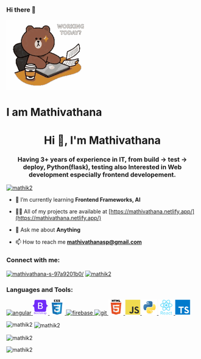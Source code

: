 ### Hi there 👋
<img src="brown-bear-typing.gif" alt="bearimage">

<h1> I am Mathivathana <h1>
  <h1 align="center">Hi 👋, I'm Mathivathana</h1>
<h3 align="center">Having 3+ years of experience in IT, from build -> test -> deploy, Python(flask), testing also Interested in Web development especially frontend developement.</h3>

<p align="left"> <a href="https://github.com/ryo-ma/github-profile-trophy"><img src="https://github-profile-trophy.vercel.app/?username=mathik2" alt="mathik2" /></a> </p>

- 🌱 I’m currently learning **Frontend Frameworks, AI**

- 👨‍💻 All of my projects are available at [https://mathivathana.netlify.app/](https://mathivathana.netlify.app/)

- 💬 Ask me about **Anything**

- 📫 How to reach me **mathivathanasp@gmail.com**

<h3 align="left">Connect with me:</h3>
<p align="left">
<a href="https://linkedin.com/in/mathivathana-s-97a9201b0/" target="blank"><img align="center" src="https://raw.githubusercontent.com/rahuldkjain/github-profile-readme-generator/master/src/images/icons/Social/linked-in-alt.svg" alt="mathivathana-s-97a9201b0/" height="30" width="40" /></a>
<a href="https://codesandbox.com/mathik2" target="blank"><img align="center" src="https://raw.githubusercontent.com/rahuldkjain/github-profile-readme-generator/master/src/images/icons/Social/codesandbox.svg" alt="mathik2" height="30" width="40" /></a>
</p>

<h3 align="left">Languages and Tools:</h3>
<p align="left"> <a href="https://angular.io" target="_blank" rel="noreferrer"> <img src="https://angular.io/assets/images/logos/angular/angular.svg" alt="angular" width="40" height="40"/> </a> <a href="https://getbootstrap.com" target="_blank" rel="noreferrer"> <img src="https://raw.githubusercontent.com/devicons/devicon/master/icons/bootstrap/bootstrap-plain-wordmark.svg" alt="bootstrap" width="40" height="40"/> </a> <a href="https://www.w3schools.com/css/" target="_blank" rel="noreferrer"> <img src="https://raw.githubusercontent.com/devicons/devicon/master/icons/css3/css3-original-wordmark.svg" alt="css3" width="40" height="40"/> </a> <a href="https://firebase.google.com/" target="_blank" rel="noreferrer"> <img src="https://www.vectorlogo.zone/logos/firebase/firebase-icon.svg" alt="firebase" width="40" height="40"/> </a> <a href="https://git-scm.com/" target="_blank" rel="noreferrer"> <img src="https://www.vectorlogo.zone/logos/git-scm/git-scm-icon.svg" alt="git" width="40" height="40"/> </a> <a href="https://www.w3.org/html/" target="_blank" rel="noreferrer"> <img src="https://raw.githubusercontent.com/devicons/devicon/master/icons/html5/html5-original-wordmark.svg" alt="html5" width="40" height="40"/> </a> <a href="https://developer.mozilla.org/en-US/docs/Web/JavaScript" target="_blank" rel="noreferrer"> <img src="https://raw.githubusercontent.com/devicons/devicon/master/icons/javascript/javascript-original.svg" alt="javascript" width="40" height="40"/> </a> <a href="https://www.python.org" target="_blank" rel="noreferrer"> <img src="https://raw.githubusercontent.com/devicons/devicon/master/icons/python/python-original.svg" alt="python" width="40" height="40"/> </a> <a href="https://reactjs.org/" target="_blank" rel="noreferrer"> <img src="https://raw.githubusercontent.com/devicons/devicon/master/icons/react/react-original-wordmark.svg" alt="react" width="40" height="40"/> </a> <a href="https://www.typescriptlang.org/" target="_blank" rel="noreferrer"> <img src="https://raw.githubusercontent.com/devicons/devicon/master/icons/typescript/typescript-original.svg" alt="typescript" width="40" height="40"/> </a> </p>

<p><img align="left" src="https://github-readme-stats.vercel.app/api/top-langs?username=mathik2&show_icons=true&locale=en&layout=compact" alt="mathik2" /></p>

<p>&nbsp;<img align="center" src="https://github-readme-stats.vercel.app/api?username=mathik2&show_icons=true&locale=en" alt="mathik2" /></p>

<p><img align="center" src="https://github-readme-streak-stats.herokuapp.com/?user=mathik2&" alt="mathik2" /></p>
<p align="left"> <img src="https://komarev.com/ghpvc/?username=mathik2&label=Profile%20views&color=0e75b6&style=flat" alt="mathik2" /> </p>
<!--
**mathik2/mathik2** is a ✨ _special_ ✨ repository because its `README.md` (this file) appears on your GitHub profile.

Here are some ideas to get you started:

- 🔭 I’m currently working on ...
- 🌱 I’m currently learning ...
- 👯 I’m looking to collaborate on ...
- 🤔 I’m looking for help with ...
- 💬 Ask me about ...
- 📫 How to reach me: ...
- 😄 Pronouns: ...
- ⚡ Fun fact: ...
-->
